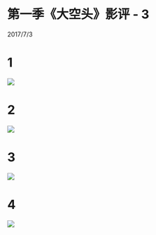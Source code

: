 # 第一季《大空头》影评 - 3
2017/7/3    
# 1
![](../../images/season1/3-1.png)
# 2
![](../../images/season1/3-2.png)   
# 3
![](../../images/season1/3-3.png)   
# 4
![](../../images/season1/3-4.png)   
